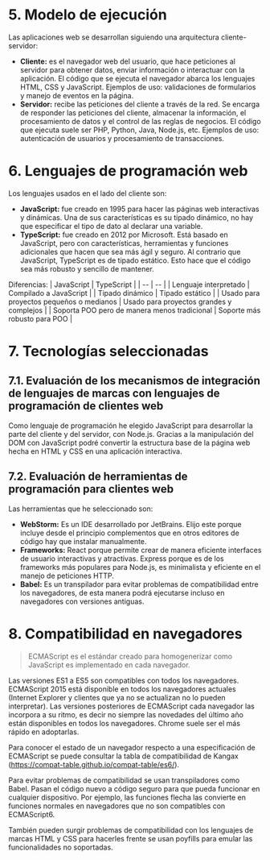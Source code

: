 # 5. Modelo de ejecución
Las aplicaciones web se desarrollan siguiendo una arquitectura cliente-servidor:
- **Cliente:** es el navegador web del usuario, que hace peticiones al servidor para obtener datos, enviar información o interactuar con la aplicación. El código que se ejecuta el navegador abarca los lenguajes HTML, CSS y JavaScript. Ejemplos de uso: validaciones de formularios y manejo de eventos en la página. 
- **Servidor:** recibe las peticiones del cliente a través de la red. Se encarga de responder las peticiones del cliente, almacenar la información, el procesamiento de datos y el control de las reglas de negocios. El código que ejecuta suele ser PHP, Python, Java, Node.js, etc. Ejemplos de uso: autenticación de usuarios y procesamiento de transacciones.


# 6. Lenguajes de programación web
Los lenguajes usados en el lado del cliente son:
- **JavaScript:** fue creado en 1995 para hacer las páginas web interactivas y dinámicas. Una de sus características es su tipado dinámico, no hay que especificar el tipo de dato al declarar una variable.
- **TypeScript:** fue creado en 2012 por Microsoft. Está basado en JavaScript, pero con características, herramientas y funciones adicionales que hacen que sea más ágil y seguro. Al contrario que JavaScript, TypeScript es de tipado estático. Esto hace que el código sea más robusto y sencillo de mantener.

Diferencias:
| JavaScript | TypeScript |
| -- | -- |
| Lenguaje interpretado | Compilado a JavaScript |
| Tipado dinámico | Tipado estático |
| Usado para proyectos pequeños o medianos | Usado para proyectos grandes y complejos |
| Soporta POO pero de manera menos tradicional | Soporte más robusto para POO |

# 7. Tecnologías seleccionadas

## 7.1. Evaluación de los mecanismos de integración de lenguajes de marcas con lenguajes de programación de clientes web
Como lenguaje de programación he elegido JavaScript para desarrollar la parte del cliente y del servidor, con Node.js.
Gracias a la manipulación del DOM con JavaScript podré convertir la estructura base de la página web hecha en HTML y CSS en una aplicación interactiva.

## 7.2. Evaluación de herramientas de programación para clientes web
Las herramientas que he seleccionado son:
- **WebStorm:** Es un IDE desarrollado por JetBrains. Elijo este porque incluye desde el principio complementos que en otros editores de código hay que instalar manualmente.
- **Frameworks:** React porque permite crear de manera eficiente interfaces de usuario interactivas y atractivas. Express porque es de los frameworks más populares para Node.js, es minimalista y eficiente en el manejo de peticiones HTTP.
- **Babel:** Es un transpilador para evitar problemas de compatibilidad entre los navegadores, de esta manera podrá ejecutarse incluso en navegadores con versiones antiguas.

# 8. Compatibilidad en navegadores
> ECMAScript es el estándar creado para homogenerizar como JavaScript es implementado en cada navegador.

Las versiones ES1 a ES5 son compatibles con todos los navegadores. ECMAScript 2015 está disponible en todos los navegadores actuales (Internet Explorer y clientes que ya no se actualizan no lo pueden interpretar). Las versiones posteriores de ECMAScript cada navegador las incorpora a su ritmo, es decir no siempre las novedades del último año están disponibles en todos los navegadores. Chrome suele ser el más rápido en adoptarlas.

Para conocer el estado de un navegador respecto a una especificación de ECMAScript se puede consultar la tabla de compatibilidad de Kangax (https://compat-table.github.io/compat-table/es6/).

Para evitar problemas de compatibilidad se usan transpiladores como Babel. Pasan el código nuevo a código seguro para que pueda funcionar en cualquier dispositivo. Por ejemplo, las funciones flecha las convierte en funciones normales en navegadores que no son compatibles con ECMAScript6.

También pueden surgir problemas de compatibilidad con los lenguajes de marcas HTML y CSS para hacerles frente se usan poyfills para emular las funcionalidades no soportadas.
